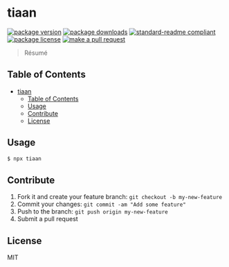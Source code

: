 
# tiaan
[![package version](https://img.shields.io/npm/v/tiaan.svg?style=flat-square)](https://npmjs.org/package/tiaan)
[![package downloads](https://img.shields.io/npm/dm/tiaan.svg?style=flat-square)](https://npmjs.org/package/tiaan)
[![standard-readme compliant](https://img.shields.io/badge/readme%20style-standard-brightgreen.svg?style=flat-square)](https://github.com/RichardLitt/standard-readme)
[![package license](https://img.shields.io/npm/l/tiaan.svg?style=flat-square)](https://npmjs.org/package/tiaan)
[![make a pull request](https://img.shields.io/badge/PRs-welcome-brightgreen.svg?style=flat-square)](http://makeapullrequest.com)

> Résumé

## Table of Contents

- [tiaan](#tiaan)
    - [Table of Contents](#table-of-contents)
    - [Usage](#usage)
    - [Contribute](#contribute)
    - [License](#license)

## Usage

```sh
$ npx tiaan
```

## Contribute

1. Fork it and create your feature branch: `git checkout -b my-new-feature`
2. Commit your changes: `git commit -am "Add some feature"`
3. Push to the branch: `git push origin my-new-feature`
4. Submit a pull request

## License

MIT
    